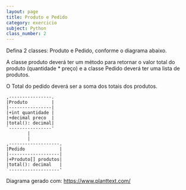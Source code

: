 ```yaml
---
layout: page
title: Produto e Pedido
category: exercicio
subject: Python
class_number: 2
---
```

Defina 2 classes: Produto e Pedido, conforme o diagrama abaixo.

A classe produto deverá ter um método para retornar o valor total do produto (quantidade * preço) e a classe Pedido deverá ter uma lista de produtos.

O Total do pedido deverá ser a soma dos totais dos produtos.



    ,----------------.  
    |Produto         |  
    |----------------|  
    |+int quantidade |  
    |+decimal preco  |  
    |total(): decimal|  
    `----------------'  
            |          
            |          
    ,-------------------.
    |Pedido             |
    |-------------------|
    |+Produto[] produtos|
    |total(): decimal   |
    `-------------------'

Diagrama gerado com: https://www.planttext.com/